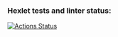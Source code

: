 ### Hexlet tests and linter status:
[![Actions Status](https://github.com/Edmon86/frontend-project-11/actions/workflows/hexlet-check.yml/badge.svg)](https://github.com/Edmon86/frontend-project-11/actions)